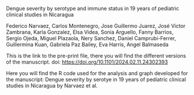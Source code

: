 Dengue severity by serotype and immune status in 19 years of pediatric clinical studies in Nicaragua

Federico Narvaez, Carlos Montenegro,  Jose Guillermo Juarez,  José Victor Zambrana, Karla Gonzalez, Elsa Videa, Sonia Arguello, Fanny Barrios, Sergio Ojeda, Miguel Plazaola, Nery Sanchez, Daniel Camprubí-Ferrer, Guillermina Kuan, Gabriela Paz Bailey, Eva Harris, Angel Balmaseda

This is the link to the pre-print file, there you will find the different versions of the manuscript.
doi: https://doi.org/10.1101/2024.02.11.24302393

Here you will find the R code used for the analysis and graph developed for the manuscript: Dengue severity by serotye in 19 years of pediatric clinical studies in Nicaragua by Narvaez et al. 
